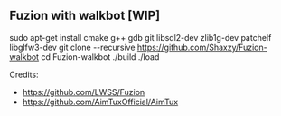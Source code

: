 ## Fuzion with walkbot [WIP]

sudo apt-get install cmake g++ gdb git libsdl2-dev zlib1g-dev patchelf libglfw3-dev
git clone --recursive https://github.com/Shaxzy/Fuzion-walkbot
cd Fuzion-walkbot
./build
./load

Credits:
* https://github.com/LWSS/Fuzion
* https://github.com/AimTuxOfficial/AimTux
